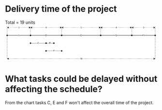 # Delivery time of the project
Total = 19 units
![Delivery time chart.](./basic-schedulling.png)

# What tasks could be delayed without affecting the schedule?
From the chart tasks C, E and F won't affect the overall time of the project.